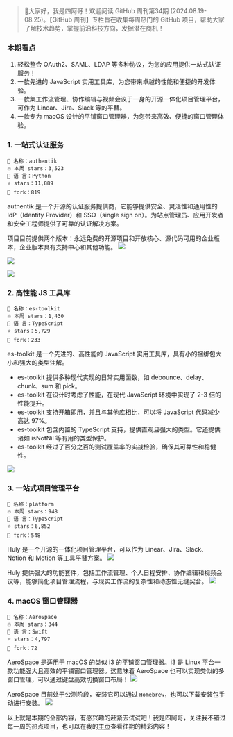 

> 👋大家好，我是四阿哥！欢迎阅读 GitHub 周刊第34期 (2024.08.19-08.25)。【GitHub 周刊】专栏旨在收集每周热门的 GitHub 项目，帮助大家了解技术趋势，掌握前沿科技方向，发掘潜在商机！


### 本期看点
1. 轻松整合 OAuth2、SAML、LDAP 等多种协议，为您的应用提供一站式认证服务！
2. 一款先进的 JavaScript 实用工具库，为您带来卓越的性能和便捷的开发体验。
3. 一款集工作流管理、协作编辑与视频会议于一身的开源一体化项目管理平台，可作为 Linear、Jira、Slack 等的平替。
4. 一款专为 macOS 设计的平铺窗口管理器，为您带来高效、便捷的窗口管理体验。




### 1. 一站式认证服务

```text
🎯 名称：authentik
🔥 本周 stars：3,523
🔨 语 言：Python
⭐ stars：11,889
🍴 fork：819
```

authentik 是一个开源的认证服务提供商，它能够提供安全、灵活性和通用性的 IdP（Identity Provider）和 SSO（single sign on）。为站点管理员、应用开发者和安全工程师提供了可靠的认证解决方案。

项目目前提供两个版本：永远免费的开源项目和开放核心、源代码可用的企业版本，企业版本具有支持中心和其他功能。
![](../../attachments/GitHub一周热点汇总第34期-autentik03.png)

![](../../attachments/GitHub一周热点汇总第34期-authentik01.png)

![](../../attachments/GitHub一周热点汇总第34期-authentik02.png)


### 2. 高性能 JS 工具库

```text
🎯 名称：es-toolkit
🔥 本周 stars：1,430
🔨 语 言：TypeScript
⭐ stars：5,729
🍴 fork：233
```

es-toolkit 是一个先进的、高性能的 JavaScript 实用工具库，具有小的捆绑包大小和强大的类型注解。
- es-toolkit 提供多种现代实现的日常实用函数，如 debounce、delay、chunk、sum 和 pick。
- es-toolkit 在设计时考虑了性能，在现代 JavaScript 环境中实现了 2-3 倍的性能提升。
- es-toolkit 支持开箱即用，并且与其他库相比，可以将 JavaScript 代码减少高达 97%。
- es-toolkit 包含内置的 TypeScript 支持，提供直观且强大的类型。它还提供诸如 isNotNil 等有用的类型保护。
- es-toolkit 经过了百分之百的测试覆盖率的实战检验，确保其可靠性和稳健性。

![](../../attachments/GitHub一周热点汇总第34期-es-toolkit.png)


### 3. 一站式项目管理平台

```text
🎯 名称：platform
🔥 本周 stars：948
🔨 语 言：TypeScript
⭐ stars：6,852
🍴 fork：548
```

Huly 是一个开源的一体化项目管理平台，可以作为 Linear、Jira、Slack、Notion 和 Motion 等工具平替方案。
![](../../attachments/GitHub一周热点汇总第34期-huly01.png)

Huly 提供强大的功能套件，包括工作流管理、个人日程安排、协作编辑和视频会议等，能够简化项目管理流程，与现实工作流的复杂性和动态性无缝契合。
![](../../attachments/GitHub一周热点汇总第34期-huly02.png)


### 4. macOS 窗口管理器

```text
🎯 名称：AeroSpace
🔥 本周 stars：344
🔨 语 言：Swift
⭐ stars：4,797
🍴 fork：72
```

AeroSpace 是适用于 macOS 的类似 i3 的平铺窗口管理器。i3 是 Linux 平台一款功能强大且高效的平铺窗口管理器。这意味着 AeroSpace 也可以实现类似的多窗口管理，可以通过键盘高效切换窗口布局！
![](../../attachments/GitHub一周热点汇总第34期-aerospace01.png)

AeroSpace 目前处于公测阶段，安装它可以通过 `Homebrew`，也可以下载安装包手动进行安装。
![](../../attachments/GitHub一周热点汇总第34期-aerospace02.png)




以上就是本期的全部内容，有感兴趣的赶紧去试试吧！我是四阿哥，关注我不错过每一周的热点项目，也可以在我的[主页](https://siage.netlify.app/)查看往期的精彩内容！
